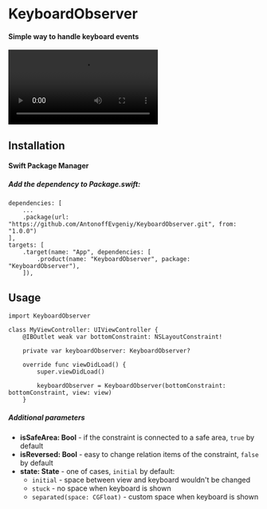 # KeyboardObserver
#### Simple way to handle keyboard events

![video_example](https://github.com/AntonoffEvgeniy/KeyboardObserver/blob/main/Resources/video_example.mov)

## Installation

#### Swift Package Manager

##### Add the dependency to Package.swift:
```
dependencies: [
    ...
    .package(url: "https://github.com/AntonoffEvgeniy/KeyboardObserver.git", from: "1.0.0")
],
targets: [
    .target(name: "App", dependencies: [
        .product(name: "KeyboardObserver", package: "KeyboardObserver"),
    ]),
```

## Usage

```
import KeyboardObserver

class MyViewController: UIViewController {
    @IBOutlet weak var bottomConstraint: NSLayoutConstraint!
    
    private var keyboardObserver: KeyboardObserver?
    
    override func viewDidLoad() {
        super.viewDidLoad()
        
        keyboardObserver = KeyboardObserver(bottomConstraint: bottomConstraint, view: view)
    }
```
##### Additional parameters
- **isSafeArea: Bool** - if the constraint is connected to a safe area, `true` by default
- **isReversed: Bool** - easy to change relation items of the constraint, `false` by default
- **state: State** - one of cases, `initial` by default:
  - `initial` - space between view and keyboard wouldn't be changed
  - `stuck` - no space when keyboard is shown
  - `separated(space: CGFloat)` - custom space when keyboard is shown
